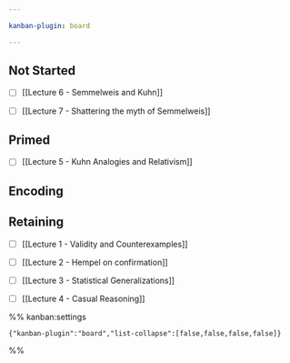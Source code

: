 ```yaml
---

kanban-plugin: board

---
```


## Not Started

- [ ] [[Lecture 6 - Semmelweis and Kuhn]]
- [ ] [[Lecture 7 - Shattering the myth of Semmelweis]]


## Primed

- [ ] [[Lecture 5 - Kuhn Analogies and Relativism]]


## Encoding



## Retaining

- [ ] [[Lecture 1 - Validity and Counterexamples]]
- [ ] [[Lecture 2 - Hempel on confirmation]]
- [ ] [[Lecture 3 - Statistical Generalizations]]
- [ ] [[Lecture 4 - Casual Reasoning]]




%% kanban:settings
```
{"kanban-plugin":"board","list-collapse":[false,false,false,false]}
```
%%